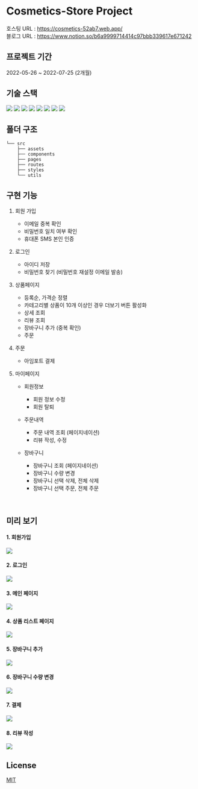 # Cosmetics-Store Project
호스팅 URL : https://cosmetics-52ab7.web.app/  
블로그 URL : https://www.notion.so/b6a9999714414c97bbb339617e671242

## 프로젝트 기간
2022-05-26 ~ 2022-07-25 (2개월)

## 기술 스택
<img src="https://img.shields.io/badge/React-61DAFB?style=flat&logo=React&logoColor=white"/> <img src="https://img.shields.io/badge/TypeScript-3178C6?style=flat&logo=TypeScript&logoColor=white"/>
<img src="https://img.shields.io/badge/JavaScript-F7DF1E?style=flat&logo=JavaScript&logoColor=white"/>
<img src="https://img.shields.io/badge/HTML5-E34F26?style=flat&logo=HTML5&logoColor=white"/>
<img src="https://img.shields.io/badge/CSS3-1572B6?style=flat&logo=CSS3&logoColor=white"/>
<img src="https://img.shields.io/badge/Firebase-FFCA28?style=flat&logo=Firebase&logoColor=white"/>
<img src="https://img.shields.io/badge/Webpack-8DD6F9?style=flat&logo=Webpack&logoColor=white"/>
<img src="https://img.shields.io/badge/Babel-F9DC3E?style=flat&logo=Babel&logoColor=white"/>

## 폴더 구조
```
└── src  
    ├── assets  
    ├── components  
    ├── pages  
    ├── routes  
    ├── styles  
    └── utils
```  

## 구현 기능
1. 회원 가입
    - 이메일 중복 확인
    - 비밀번호 일치 여부 확인
    - 휴대폰 SMS 본인 인증  
    
2. 로그인
    - 아이디 저장
    - 비밀번호 찾기 (비밀번호 재설정 이메일 발송)
3. 상품페이지
    - 등록순, 가격순 정렬
    - 카테고리별 상품이 10개 이상인 경우 더보기 버튼 활성화
    - 상세 조회
    - 리뷰 조회
    - 장바구니 추가 (중복 확인)
    - 주문
4. 주문
    - 아임포트 결제   
5. 마이페이지
    - 회원정보  
    
        - 회원 정보 수정
        - 회원 탈퇴
    - 주문내역 
        - 주문 내역 조회 (페이지네이션)
        - 리뷰 작성, 수정
    - 장바구니
        - 장바구니 조회 (페이지네이션)
        - 장바구니 수량 변경
        - 장바구니 선택 삭제, 전체 삭제
        - 장바구니 선택 주문, 전체 주문  
<br/>

## 미리 보기

#### 1. 회원가입
<img src="https://user-images.githubusercontent.com/68523204/187366345-944a1e85-c13f-4e89-905d-1a0426ca6974.gif"/>
<br/>

#### 2. 로그인
<img src="https://user-images.githubusercontent.com/68523204/187612454-327bc9b7-9b6c-456b-8580-27bf082602b1.gif"/>
<br/>

#### 3. 메인 페이지
<img src="https://user-images.githubusercontent.com/68523204/187371609-bee33115-f833-4b36-a8ad-735599b696cd.png"/>
<br/>

#### 4. 상품 리스트 페이지
<img src="https://user-images.githubusercontent.com/68523204/187371263-ad5996ea-0bfe-425f-9558-4a9d3b6ceadf.png"/>
<br/>

#### 5. 장바구니 추가
<img src="https://user-images.githubusercontent.com/68523204/187369762-91e8a2d1-fadc-4e79-99c5-75ff8b858430.gif"/>
<br/>

#### 6. 장바구니 수량 변경
<img src="https://user-images.githubusercontent.com/68523204/187369770-1b4983d7-17f1-487e-b020-d7900bd551f5.gif"/>
<br/>

#### 7. 결제
<img src="https://user-images.githubusercontent.com/68523204/190100442-f6d84b09-0738-4d85-91ad-e9f7b3d1e448.gif"/>
<br/>

#### 8. 리뷰 작성
<img src="https://user-images.githubusercontent.com/68523204/187369760-d7b18fcc-7a7a-4d48-a88a-9747ee1b5dbf.gif"/>
<br/>

## License
<a href="https://github.com/sohyun934/cosmetics_store_project/commit/2c121a5b501212d23482ba0d33294d8e523324ed/">MIT</a>  
